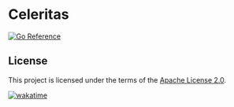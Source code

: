 # Celeritas

[![Go Reference](https://pkg.go.dev/badge/github.com/polyglotdev/celeritasproject.svg)](https://pkg.go.dev/github.com/polyglotdev/celeritasproject)


## License

This project is licensed under the terms of the [Apache License 2.0](LICENSE).

[![wakatime](https://wakatime.com/badge/user/a4bc525c-e5c4-4032-8646-732b64f81d6d/project/c8157a62-7fe1-48c2-b847-a2e54194b0c9.svg)](https://wakatime.com/badge/user/a4bc525c-e5c4-4032-8646-732b64f81d6d/project/c8157a62-7fe1-48c2-b847-a2e54194b0c9)
